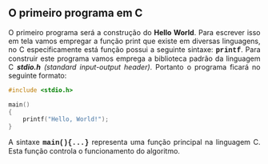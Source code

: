 ## O primeiro programa em C

<p align="justify">O primeiro programa será a construção do <b>Hello World</b>. Para escrever isso em tela vamos empregar a função print que existe em diversas linguagens, no C especificamente está função possui a seguinte sintaxe: <font face="Courier New"><b>printf</b></font>. Para construir este programa vamos emprega a biblioteca padrão da linguagem C <b><i>stdio.h</i></b> <i>(standard input-output header)</i>. Portanto o programa ficará no seguinte formato:</p>

```C
#include <stdio.h>

main()
{
    printf("Hello, World!");
}
```
<p align="justify">A sintaxe <font face="Courier New"><b>main(){...}</b></font> representa uma função principal na linguagem C. Esta função controla o funcionamento do algoritmo.</p>
